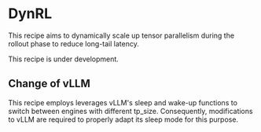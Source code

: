 # DynRL

This recipe aims to dynamically scale up tensor parallelism during the rollout phase to reduce long-tail latency.

This recipe is under development. 

## Change of vLLM

This recipe employs leverages vLLM's sleep and wake-up functions to switch between engines with different tp_size. Consequently, modifications to vLLM are required to properly adapt its sleep mode for this purpose.
